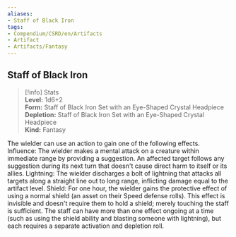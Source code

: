```yaml
---
aliases:
- Staff of Black Iron
tags:
- Compendium/CSRD/en/Artifacts
- Artifact
- Artifacts/Fantasy
---
```


  
## Staff of Black Iron  
>[!info] Stats  
> **Level:** 1d6+2  
> **Form:** Staff of Black Iron Set with an Eye-Shaped Crystal Headpiece  
> **Depletion:** Staff of Black Iron Set with an Eye-Shaped Crystal Headpiece  
> **Kind:** Fantasy
  
The wielder can use an action to gain one of the following effects. Influence: The wielder makes a mental attack on a creature within immediate range by providing a suggestion. An affected target follows any suggestion during its next turn that doesn't cause direct harm to itself or its allies. Lightning: The wielder discharges a bolt of lightning that attacks all targets along a straight line out to long range, inflicting damage equal to the artifact level. Shield: For one hour, the wielder gains the protective effect of using a normal shield (an asset on their Speed defense rolls). This effect is invisible and doesn't require them to hold a shield; merely touching the staff is sufficient. The staff can have more than one effect ongoing at a time (such as using the shield ability and blasting someone with lightning), but each requires a separate activation and depletion roll.